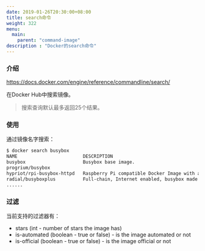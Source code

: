 ```yaml
---
date: 2019-01-26T20:30:00+08:00
title: search命令
weight: 322
menu:
  main:
    parent: "command-image"
description : "Docker的search命令"
---
```


### 介绍

https://docs.docker.com/engine/reference/commandline/search/

在Docker Hub中搜索镜像。

> 搜索查询默认最多返回25个结果。

### 使用

通过镜像名字搜索：

```bash
$ docker search busybox
NAME                        DESCRIPTION                                     STARS               OFFICIAL            AUTOMATED
busybox                     Busybox base image.                             1494                [OK]                
progrium/busybox                                                            68                                      [OK]
hypriot/rpi-busybox-httpd   Raspberry Pi compatible Docker Image with a …   45                                      
radial/busyboxplus          Full-chain, Internet enabled, busybox made f…   21                                      [OK]
......
```

### 过滤

当前支持的过滤器有：

- stars (int - number of stars the image has)
- is-automated (boolean - true or false) - is the image automated or not
- is-official (boolean - true or false) - is the image official or not

